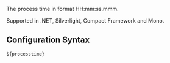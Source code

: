 The process time in format HH:mm:ss.mmm. 

Supported in .NET, Silverlight, Compact Framework and Mono.

## Configuration Syntax
```
${processtime}
```
